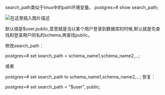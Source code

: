 search_path类似于linux中的path环境变量。
postgres=# show search_path;

![在这里插入图片描述](https://img-blog.csdnimg.cn/20201118135709528.png#pic_center)

默认值是$user,public,意思就是当以某个用户登录到数据库的时候,默认就是先查找和登录用户同名的schema,再查找public。

修改search_path：

postgres=# set search_path = schema_name1,schema_name2,...;

或者

postgres=# set search_path to schema_name1,schema_name2,...;
恢复：

postgres=# set search_path = "$user", public;
